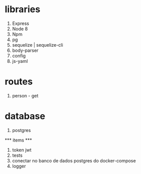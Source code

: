 # libraries
1. Express
2. Node 8
3. Npm
4. pg
5. sequelize | sequelize-cli
6. body-parser
7. config
8. js-yaml

# routes
1. person - get

# database
1. postgres

*** items ***
1. token jwt
2. tests
3. conectar no banco de dados postgres do docker-compose
4. logger